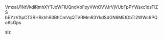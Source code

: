 VmxaU1NtVkdiRmhXYTJoWFlUQndVbFpyVWtOVVJrVjVUbFpPYWsxc1dsTlZS
bEYzVXpCT2RHRkhhR3BhCmVqQTVRMmR3YkdSdGN6MEtDbTl2WWc9PQoKcGps

slz